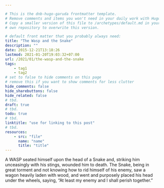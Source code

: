 ```yaml
---

# This is the dnb-hugo-garuda frontmatter template. 
# Remove comments and items you won't need in your daily work with Hugo.
# Copy a smaller version of this file to /archetypes/default.md in your
# own repository to overwrite this version.

# default front matter that you probably always need:
title: "The Wasp and the Snake"
description: ""
date: 2015-12-21T13:18:26
lastmod: 2021-01-20T19:03:32+07:00
url: /2021/01/the-wasp-and-the-snake
tags:
    - tag1
    - tag2
# set to false to hide comments on this page
# remove this if you want to show comments for less clutter
hide_comments: false
hide_sharebuttons: false
hide_related: false
# tbd.
draft: true
# tbd.
todo: true
# tbd.
linktitle: "use for linking to this post"
# tbd.
resources:
    - src: "file"
      name: "name"
      title: "title"
---
```

A WASP seated himself upon the head of a Snake and, striking him unceasingly with his stings, wounded him to death. The Snake, being in great torment and not knowing how to rid himself of his enemy, saw a wagon heavily laden with wood, and went and purposely placed his head under the wheels, saying, “At least my enemy and I shall perish together.”
